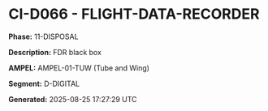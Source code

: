 # CI-D066 - FLIGHT-DATA-RECORDER

**Phase:** 11-DISPOSAL

**Description:** FDR black box

**AMPEL:** AMPEL-01-TUW (Tube and Wing)

**Segment:** D-DIGITAL

**Generated:** 2025-08-25 17:27:29 UTC

